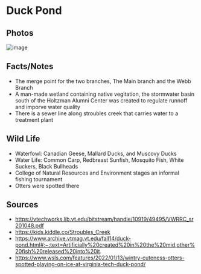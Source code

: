 # Duck Pond

## Photos

![image](https://user-images.githubusercontent.com/92938154/163421767-882517a7-36e4-409e-82fe-f4253dd24e22.png)


## Facts/Notes
- The merge point for the two branches, The Main branch and the Webb Branch
- A man-made wetland containing native vegitation, the stormwater basin south of the Holtzman Alumni Center was created to regulate runnoff and imporve water quality
- There is a sewer line along stroubles creek that carries water to a treatment plant 

## Wild Life
- Waterfowl: Canadian Geese, Mallard Ducks, and Muscovy Ducks
- Water Life: Common Carp, Redbreast Sunfish, Mosquito Fish, White Suckers, Black Bullheads
- College of Natural Resources and Environment stages an informal fishing tournament
- Otters were spotted there

## Sources
- https://vtechworks.lib.vt.edu/bitstream/handle/10919/49495/VWRRC_sr201048.pdf
- https://kids.kiddle.co/Stroubles_Creek
- https://www.archive.vtmag.vt.edu/fall14/duck-pond.html#:~:text=Artificially%20created%20in%20the%20mid,other%20fish%20released%20into%20it.
- https://www.wsls.com/features/2022/01/13/wintry-cuteness-otters-spotted-playing-on-ice-at-virginia-tech-duck-pond/

